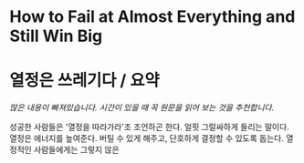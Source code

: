 # How to Fail at Almost Everything and Still Win Big
# 열정은 쓰레기다 / 요약

*많은 내용이 빠져있습니다. 시간이 있을 때 꼭 원문을 읽어 보는 것을 추천합니다.*

성공한 사람들은 '열정을 따라가라'조 조언하곤 한다. 얼핏 그럴싸하게 들리는 말이다. 열정은 에너지를 높여준다. 버틸 수 있게 해주고, 단호하게 결정할 수 있도록 돕는다. 열정적인 사람들에게는 그렇지 않은 
